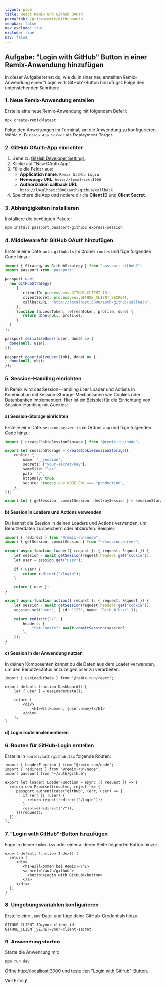 ```yaml
---
layout: page
title: React Remix und Github OAuth
permalink: /prismaremix/githuboauth
menubar: false
nav_exclude: true
exclude: true
nav: false
---
```


## Aufgabe: "Login with GitHub" Button in einer Remix-Anwendung hinzufügen

In dieser Aufgabe lernst du, wie du in einer neu erstellten Remix-Anwendung einen "Login with GitHub"-Button hinzufügst. Folge den untenstehenden Schritten:

### 1. Neue Remix-Anwendung erstellen
Erstelle eine neue Remix-Anwendung mit folgendem Befehl:

```bash
npx create-remix@latest
```

Folge den Anweisungen im Terminal, um die Anwendung zu konfigurieren. Wähle z. B. `Remix App Server` als Deployment-Target.

### 2. GitHub OAuth-App einrichten
1. Gehe zu [GitHub Developer Settings](https://github.com/settings/developers).
2. Klicke auf "New OAuth App".
3. Fülle die Felder aus:
    - **Application name**: `Remix GitHub Login`
    - **Homepage URL**: `http://localhost:3000`
    - **Authorization callback URL**: `http://localhost:3000/auth/github/callback`
4. Speichere die App und notiere dir die **Client ID** und **Client Secret**.

### 3. Abhängigkeiten installieren
Installiere die benötigten Pakete:

```bash
npm install passport passport-github2 express-session
```

### 4. Middleware für GitHub OAuth hinzufügen
Erstelle eine Datei `auth.github.ts` im Ordner `routes` und füge folgenden Code hinzu:

```ts
import { Strategy as GitHubStrategy } from "passport-github2";
import passport from "passport";

passport.use(
  new GitHubStrategy(
     {
        clientID: process.env.GITHUB_CLIENT_ID!,
        clientSecret: process.env.GITHUB_CLIENT_SECRET!,
        callbackURL: "http://localhost:3000/auth/github/callback",
     },
     function (accessToken, refreshToken, profile, done) {
        return done(null, profile);
     }
  )
);

passport.serializeUser((user, done) => {
  done(null, user);
});

passport.deserializeUser((obj, done) => {
  done(null, obj);
});
```
### 5. Session-Handling einrichten
In Remix wird das Session-Handling über Loader und Actions in Kombination mit Session-Storage-Mechanismen wie Cookies oder Datenbanken implementiert. Hier ist ein Beispiel für die Einrichtung von Session-Handling mit Cookies:

#### a) Session-Storage einrichten
Erstelle eine Datei `session.server.ts` im Ordner `app` und füge folgenden Code hinzu:

```ts
import { createCookieSessionStorage } from "@remix-run/node";

export let sessionStorage = createCookieSessionStorage({
    cookie: {
        name: "__session",
        secrets: ["your-secret-key"],
        sameSite: "lax",
        path: "/",
        httpOnly: true,
        secure: process.env.NODE_ENV === "production",
    },
});

export let { getSession, commitSession, destroySession } = sessionStorage;
```

#### b) Session in Loaders und Actions verwenden
Du kannst die Session in deinen Loaders und Actions verwenden, um Benutzerdaten zu speichern oder abzurufen. Beispiel:

```ts
import { redirect } from "@remix-run/node";
import { getSession, commitSession } from "~/session.server";

export async function loader({ request }: { request: Request }) {
    let session = await getSession(request.headers.get("Cookie"));
    let user = session.get("user");

    if (!user) {
        return redirect("/login");
    }

    return { user };
}

export async function action({ request }: { request: Request }) {
    let session = await getSession(request.headers.get("Cookie"));
    session.set("user", { id: "123", name: "GitHub User" });

    return redirect("/", {
        headers: {
            "Set-Cookie": await commitSession(session),
        },
    });
}
```

#### c) Session in der Anwendung nutzen
In deinen Komponenten kannst du die Daten aus dem Loader verwenden, um den Benutzerstatus anzuzeigen oder zu verarbeiten.

```tsx
import { useLoaderData } from "@remix-run/react";

export default function Dashboard() {
    let { user } = useLoaderData();

    return (
        <div>
            <h1>Willkommen, {user.name}!</h1>
        </div>
    );
}
```

#### d) Login route implementieren

<!-- todo login route beschreiben -->

### 6. Routen für GitHub-Login erstellen
Erstelle in `routes/auth/github.tsx` folgende Routen:

```tsx
import { LoaderFunction } from "@remix-run/node";
import { redirect } from "@remix-run/node";
import passport from "~/auth/github";

export let loader: LoaderFunction = async ({ request }) => {
  return new Promise((resolve, reject) => {
     passport.authenticate("github", (err, user) => {
        if (err || !user) {
          return reject(redirect("/login"));
        }
        resolve(redirect("/"));
     })(request);
  });
};
```

### 7. "Login with GitHub"-Button hinzufügen
Füge in deiner `index.tsx` oder einer anderen Seite folgenden Button hinzu:

```tsx
export default function Index() {
  return (
     <div>
        <h1>Willkommen bei Remix!</h1>
        <a href="/auth/github">
          <button>Login with GitHub</button>
        </a>
     </div>
  );
}
```

### 8. Umgebungsvariablen konfigurieren
Erstelle eine `.env`-Datei und füge deine GitHub-Credentials hinzu:

```
GITHUB_CLIENT_ID=your-client-id
GITHUB_CLIENT_SECRET=your-client-secret
```

### 9. Anwendung starten
Starte die Anwendung mit:

```bash
npm run dev
```

Öffne [http://localhost:3000](http://localhost:3000) und teste den "Login with GitHub"-Button.

Viel Erfolg!